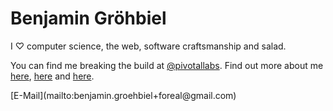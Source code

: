 # Benjamin Gröhbiel

<div class="main">

I <span class="special-char">♡</span> computer science, the web, software craftsmanship and salad.

You can find me breaking the build at [@pivotallabs](https://twitter.com/pivotallabs).
Find out more about me [here](https://github.com/bengro), [here](https://twitter.com/_bengro) and  [here](https://www.linkedin.com/in/bengro).

</div>

<div class="footer">
[E-Mail](mailto:benjamin.groehbiel+foreal@gmail.com)
</div>
